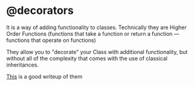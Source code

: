 # @decorators

It is a way of adding functionality to classes. Technically they are
Higher Order Functions (functions that take a function or return a
function — functions that operate on functions)

They allow you to "decorate" your Class with additional functionality,
but without all of the complexity that comes with the use of classical
inheritances.

[This](https://medium.com/google-developers/exploring-es7-decorators-76ecb65fb841) is a good writeup of them
